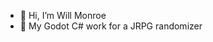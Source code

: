 - 👋 Hi, I’m Will Monroe
- 👀 My Godot C# work for a JRPG randomizer

<!---
William-M-94/William-M-94 is a ✨ special ✨ repository because its `README.md` (this file) appears on your GitHub profile.
You can click the Preview link to take a look at your changes.
--->
